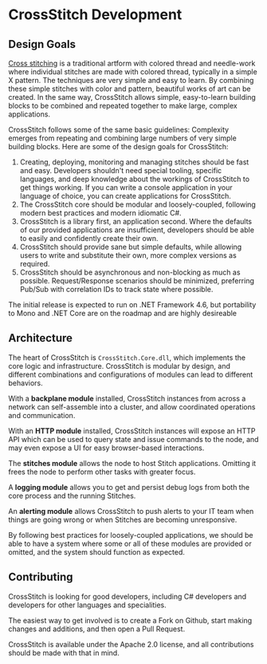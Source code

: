# CrossStitch Development

## Design Goals

[Cross stitching](https://en.wikipedia.org/wiki/Cross-stitch) is a traditional artform with colored thread and needle-work where individual stitches are made with colored thread, typically in a simple X pattern. The techniques are very simple and easy to learn. By combining these simple stitches with color and pattern, beautiful works of art can be created. In the same way, CrossStitch allows simple, easy-to-learn building blocks to be combined and repeated together to make large, complex applications.

CrossStitch follows some of the same basic guidelines: Complexity emerges from repeating and combining large numbers of very simple building blocks. Here are some of the design goals for CrossStitch:

1. Creating, deploying, monitoring and managing stitches should be fast and easy. Developers shouldn't need special tooling, specific languages, and deep knowledge about the workings of CrossStitch to get things working. If you can write a console application in your language of choice, you can create applications for CrossStitch.
2. The CrossStitch core should be modular and loosely-coupled, following modern best practices and modern idiomatic C#. 
3. CrossStitch is a library first, an application second. Where the defaults of our provided applications are insufficient, developers should be able to easily and confidently create their own.
4. CrossStitch should provide sane but simple defaults, while allowing users to write and substitute their own, more complex versions as required.
5. CrossStitch should be asynchronous and non-blocking as much as possible. Request/Response scenarios should be minimized, preferring Pub/Sub with correlation IDs to track state where possible.

The initial release is expected to run on .NET Framework 4.6, but portability to Mono and .NET Core are on the roadmap and are highly desireable

## Architecture 

The heart of CrossStitch is `CrossStitch.Core.dll`, which implements the core logic and infrastructure. CrossStitch is modular by design, and different combinations and configurations of modules can lead to different behaviors.

With a **backplane module** installed, CrossStitch instances from across a network can self-assemble into a cluster, and allow coordinated operations and communication.

With an **HTTP module** installed, CrossStitch instances will expose an HTTP API which can be used to query state and issue commands to the node, and may even expose a UI for easy browser-based interactions.

The **stitches module** allows the node to host Stitch applications. Omitting it frees the node to perform other tasks with greater focus.

A **logging module** allows you to get and persist debug logs from both the core process and the running Stitches.

An **alerting module** allows CrossStitch to push alerts to your IT team when things are going wrong or when Stitches are becoming unresponsive.

By following best practices for loosely-coupled applications, we should be able to have a system where some or all of these modules are provided or omitted, and the system should function as expected.

## Contributing

CrossStitch is looking for good developers, including C# developers and developers for other languages and specialities. 

The easiest way to get involved is to create a Fork on Github, start making changes and additions, and then open a Pull Request.

CrossStitch is available under the Apache 2.0 license, and all contributions should be made with that in mind.
